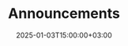 ---
weight: 40
title: "Announcements"
description: "Stay informed with HigherEduSpot Announcements, featuring the latest updates, new features, and opportunities for students and institutions."
icon: brand_awareness
date: 2025-01-03T15:00:00+03:00
---